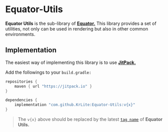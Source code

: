 # Equator-Utils

**Equator Utils** is the sub-library of **[Equator.](https://github.com/KrLite/Equator)**
This library provides a set of utilities, not only can be used in rendering but also in other common environments.

## Implementation

The easiest way of implementing this library is to use **[JitPack.](https://jitpack.io/#KrLite/Equator-Utils)**

Add the followings to your `build.gradle:`

```groovy
repositories {
	maven { url "https://jitpack.io" }
}

dependencies {
	implementation "com.github.KrLite:Equator-Utils:v{x}"
}
```

> The `v{x}` above should be replaced by the latest [`tag name`](https://github.com/KrLite/Equator-Utils/tags) of **Equator Utils.**
